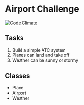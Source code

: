 # Airport Challenge #

[![Code Climate](https://codeclimate.com/repos/54dc90aae30ba047b8008d8a/badges/06a800f85d0c6350d825/gpa.svg)](https://codeclimate.com/repos/54dc90aae30ba047b8008d8a/feed)

## Tasks ##

1. Build a simple ATC system
2. Planes can land and take off
3. Weather can be sunny or stormy

## Classes ##

* Plane
* Airport
* Weather
